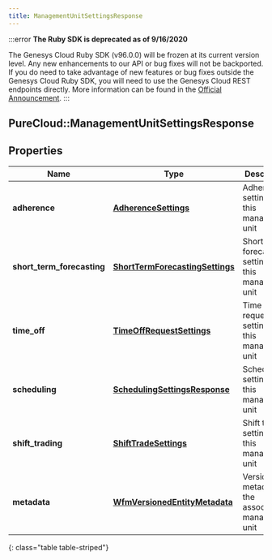 ```yaml
---
title: ManagementUnitSettingsResponse
---
```


:::error
**The Ruby SDK is deprecated as of 9/16/2020**

The Genesys Cloud Ruby SDK (v96.0.0) will be frozen at its current version level. Any new enhancements to our API or bug fixes will not be backported. If you do need to take advantage of new features or bug fixes outside the Genesys Cloud Ruby SDK, you will need to use the Genesys Cloud REST endpoints directly. More information can be found in the [Official Announcement](https://developer.mypurecloud.com/forum/t/announcement-genesys-cloud-ruby-sdk-end-of-life/8850).
:::


## PureCloud::ManagementUnitSettingsResponse

## Properties

|Name | Type | Description | Notes|
|------------ | ------------- | ------------- | -------------|
| **adherence** | [**AdherenceSettings**](AdherenceSettings.html) | Adherence settings for this management unit | [optional] |
| **short_term_forecasting** | [**ShortTermForecastingSettings**](ShortTermForecastingSettings.html) | Short term forecasting settings for this management unit | [optional] |
| **time_off** | [**TimeOffRequestSettings**](TimeOffRequestSettings.html) | Time off request settings for this management unit | [optional] |
| **scheduling** | [**SchedulingSettingsResponse**](SchedulingSettingsResponse.html) | Scheduling settings for this management unit | [optional] |
| **shift_trading** | [**ShiftTradeSettings**](ShiftTradeSettings.html) | Shift trade settings for this management unit | [optional] |
| **metadata** | [**WfmVersionedEntityMetadata**](WfmVersionedEntityMetadata.html) | Version info metadata for the associated management unit | |
{: class="table table-striped"}


